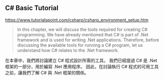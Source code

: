 ## C# Basic Tutorial
https://www.tutorialspoint.com/csharp/csharp_environment_setup.htm

> In this chapter, we will discuss the tools required for creating C# programming.
We have already mentioned that C# is part of .Net framework and is used for writing .Net applications.
Therefore, before discussing the available tools for running a C# program, let us understand how C# relates to the .Net framework.

在本章中，我們將討論建立 C# 程式設計所需的工具。
我們已經提過 C# 是 .Net 框架的一部分，用於編寫 .Net 應用程序。
因此，在討論執行 C# 程式的可用工具之前，讓我們了解 C# 與 .Net 框架的關係。
